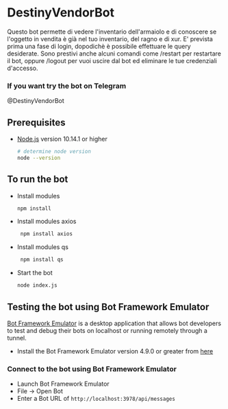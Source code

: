 # DestinyVendorBot
Questo bot permette di vedere l'inventario dell'armaiolo e di conoscere se l'oggetto in vendita è già nel tuo inventario, del ragno e di xur. 
E' prevista prima una fase di login, dopodichè è possibile effettuare le query desiderate. 
Sono prestivi anche alcuni comandi come /restart per restartare il bot, oppure /logout per vuoi uscire dal bot ed eliminare le tue credenziali d'accesso.

### If you want try the bot on Telegram
@DestinyVendorBot

## Prerequisites

- [Node.js](https://nodejs.org) version 10.14.1 or higher

    ```bash
    # determine node version
    node --version
    ```

## To run the bot

- Install modules

    ```bash
    npm install
    ```
- Install modules axios

   ```bash
    npm install axios
    ```
   
- Install modules qs
   ```bash
    npm install qs
    ```
    
- Start the bot

    ```bash
    node index.js
    ```

## Testing the bot using Bot Framework Emulator

[Bot Framework Emulator](https://github.com/microsoft/botframework-emulator) is a desktop application that allows bot developers to test and debug their bots on localhost or running remotely through a tunnel.

- Install the Bot Framework Emulator version 4.9.0 or greater from [here](https://github.com/Microsoft/BotFramework-Emulator/releases)

### Connect to the bot using Bot Framework Emulator

- Launch Bot Framework Emulator
- File -> Open Bot
- Enter a Bot URL of `http://localhost:3978/api/messages`
